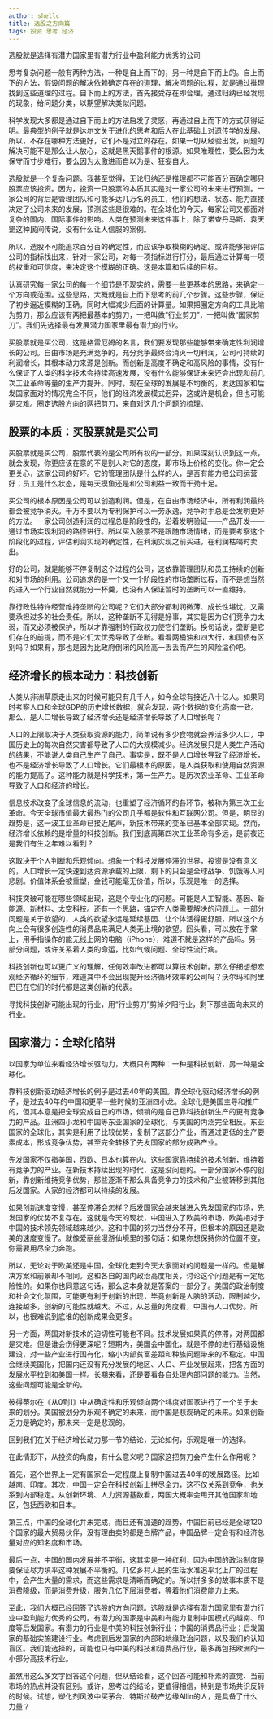```yaml
---
author: shellc
title: 选股之方向篇
tags: 投资 思考 经济
---
```


选股就是选择有潜力国家里有潜力行业中盈利能力优秀的公司

<!--more-->

思考复杂问题一般有两种方法，一种是自上而下的，另一种是自下而上的。自上而下的方法，假设问题的解决依赖确定存在的道理，解决问题的过程，就是通过推理找到这些道理的过程。自下而上的方法，首先接受存在即合理，通过归纳已经发现的现象，给问题分类，以期望解决类似问题。

科学发现大多都是通过自下而上的方法启发了灵感，再通过自上而下的方式获得证明。最典型的例子就是达尔文关于进化的思考和后人在此基础上对遗传学的发展。所以，不存在哪种方法更好，它们不是对立的存在。如果一切从经验出发，问题的解决可能不是那么让人放心，这就是黑天鹅事件的根源。如果唯理性，要么因为太保守而寸步难行，要么因为太激进而自以为是、狂妄自大。

选股就是一个复杂问题。我甚至觉得，无论归纳还是推理都不可能百分百确定哪只股票应该投资。因为，投资一只股票的本质其实是对一家公司的未来进行预测。一家公司的背后是管理团队和可能多达几万名的员工，他们的想法、状态、能力直接决定了公司未来的发展，预测这些是很难的。在全球化的今天，每家公司又都面对复杂的国内、国际事件的影响。人类在预测未来这件事上，除了诺查丹马斯、袁天罡这种民间传说，没有什么让人信服的案例。

所以，选股不可能追求百分百的确定性，而应该争取模糊的确定。或许能够把评估公司的指标找出来，针对一家公司，对每一项指标进行打分，最后通过计算每一项的权重和可信度，来决定这个模糊的正确。这是本篇和后续的目标。

认真研究每一家公司的每一个细节是不现实的，需要一些更基本的思路，来确定一个方向或范围。这些思路，大概就是自上而下思考的前几个步骤。这些步骤，保证了初步逼近模糊的正确，同时大幅减少后面的计算量。如果把圈定方向的工具比喻为剪刀，那么应该有两把最基本的剪刀，一把叫做“行业剪刀”，一把叫做“国家剪刀”。我们先选择最有发展潜力国家里最有潜力的行业。

买股票就是买公司，这是格雷厄姆的名言，我们要发现那些能够带来确定性利润增长的公司。自由市场是充满竞争的，充分竞争最终会消灭一切利润，公司可持续的利润增长，其根本动力来源是创新。而创新是高度不确定和高风险的事情，没有什么保证了人类的科学技术会持续高速发展，没有什么能够保证未来还会出现和前几次工业革命等量的生产力提升。同时，现在全球的发展是不均衡的，发达国家和后发国家面对的情况完全不同，他们的经济发展模式迥异，这或许是机会，但也可能是灾难。圈定选股方向的两把剪刀，来自对这几个问题的梳理。

## 股票的本质：买股票就是买公司

买股票就是买公司，股票代表的是公司所有权的一部分。如果深刻认识到这一点，就会发现，你更应该在意的不是别人对它的态度，即市场上价格的变化。你一定会更关心，这家公司的好坏。它的管理团队是什么样的人，是否有能力把公司运营好；员工是什么状态，是每天摸鱼还是和公司利益一致而干劲十足。

买公司的根本原因是公司可以创造利润。但是，在自由市场经济中，所有利润最终都会被竞争消灭。千万不要以为专利保护可以一劳永逸，竞争对手总是会发明更好的方法。一家公司创造利润的过程总是阶段性的，沿着发明验证——产品开发——通过市场实现利润的路径进行。所以买入股票不是跟随市场情绪，而是要考察这个阶段化的过程，评估利润实现的确定性，在利润实现之前买进，在利润枯竭时卖出。

好的公司，就是能够不停复制这个过程的公司，这依靠管理团队和员工持续的创新和对市场的利用。公司追求的是一个又一个阶段性的市场垄断过程，而不是想当然的进入一个行业自然就能分一杯羹，也没有人保证暂时的垄断可以一直维持。

靠行政性特许经营维持垄断的公司呢？它们大部分都利润微薄、成长性堪忧，又需要承担过多的社会责任。所以，这种垄断不见得是好事，其实是因为它们竞争力太弱，而又必须被保护，所以才靠强制的行政权力使它们垄断。换句话说，垄断是它们存在的前提，而不是它们太优秀导致了垄断。看看两桶油和四大行，和国债有区别吗？如果有，那也是因为比政府倒闭的风险高一丢丢而产生的风险溢价吧。

## 经济增长的根本动力：科技创新

人类从非洲草原走出来的时候可能只有几千人，如今全球有接近八十亿人。如果同时考察人口和全球GDP的历史增长数据，就会发现，两个数据的变化高度一致。那么，是人口增长导致了经济增长还是经济增长导致了人口增长呢？

人口的上限取决于人类获取资源的能力，简单说有多少食物就会养活多少人口，中国历史上的每次自然灾害都导致了人口的大规模减少。经济发展只是人类生产活动的结果，不能说人类自己生产了自己。事实是，既不是人口增长导致了经济增长，也不是经济增长导致了人口增长。它们最根本的原因，是人类获取和使用自然资源的能力提高了。这种能力就是科学技术，第一生产力。是历次农业革命、工业革命导致了人口和经济的增长。

信息技术改变了全球信息的流动，也重塑了经济循环的各环节，被称为第三次工业革命。今天全球市值最大最热门的公司几乎都是软件和互联网公司。但是，明显的趋势是，这一波工业革命已接近尾声，新技术带来的变革已基本全部实现。然而，经济增长依赖的是增量的科技创新。我们到底离第四次工业革命有多远，是前夜还是我们有生之年难以看到？

这取决于个人判断和乐观倾向。想象一个科技发展停滞的世界，投资是没有意义的，人口增长一定快速到达资源承载的上限，剩下的只会是全球战争、饥饿等人间悲剧。价值体系会被重塑，金钱可能毫无价值，所以，乐观是唯一的选择。

科技突破可能在哪些领域出现，这是个专业化的问题。可能是人工智能、基因、新能源、新材料、太空科技。还有一个思路，锚定在人类需要解决的问题上。一部分问题是关于欲望的，人类的欲望永远是延续基因、让个体活得更舒服，所以这个方向上会有很多创造性的消费品来满足人类无止境的欲望。回头看，可以放在手掌上，用手指操作的能无线上网的电脑（iPhone），难道不就是这样的产品吗。另一部分问题，或许关系着人类的命运，比如气候问题、全球性流行病。

科技创新也可以更广义的理解，任何效率改进都可以算技术创新。那么仔细想想宏观经济循环的细节，难道其中不会出现提升经济循环效率的公司吗？沃尔玛和阿里巴巴在它们的时代都是这类创新的代表。

寻找科技创新可能出现的行业，用“行业剪刀”剪掉夕阳行业，剩下那些面向未来的行业。

## 国家潜力：全球化陷阱

以国家为单位来看经济增长驱动力，大概只有两种：一种是科技创新，另一种是全球化。

靠科技创新驱动经济增长的例子是过去40年的美国。靠全球化驱动经济增长的例子，是过去40年的中国和更早一些时候的亚洲四小龙。全球化是美国主导和推广的，但其本意是把全球变成自己的市场，倾销的是自己靠科技创新生产的更有竞争力的产品。亚洲四小龙和中国等东亚国家的全球化，与美国的内涵完全相反。东亚国家的全球化，其实是利用了比较优势，复制了这部分产业，而通过更低的生产要素成本，形成竞争优势，甚至完全转移了先发国家的部分成熟产业。

先发国家不仅指美国，西欧、日本也算在内。这些国家靠持续的技术创新，维持着有竞争力的产业。在新技术持续出现的时代，这是没问题的。一部分国家不停的创新，靠创新维持竞争优势，那些逐渐不那么具备竞争力的技术和产业被转移到其他后发国家。大家的经济都可以持续的发展。

如果创新速度变慢，甚至停滞会怎样？后发国家会越来越进入先发国家的市场，先发国家的优势不复存在。这就是今天的现状，中国进入了欧美的市场，欧美相对于中国的技术领先领域越来越少。这和中国的努力当然分不开，但根本的原因还是欧美的速度变慢了。就像爱丽丝漫游仙境里的那句话：如果你想保持你的位置不变，你需要用尽全力奔跑。

所以，无论对于欧美还是中国，全球化走到今天大家面对的问题是一样的。但是解决方案和前景却不相同。这和各自的国内政治高度相关，讨论这个问题是有一定危险性的。如果你也同意这句话，那么这本身就是答案的一部分了。美国的政治制度和社会文化氛围，可能更有利于创新的出现，毕竟创新是人脑的活动，限制越少，连接越多，创新的可能性就越大。不过，从总量的角度看，中国有人口优势。所以，也很难说到底谁的创新成果会更多。

另一方面，两国对新技术的迫切性可能也不同。技术发展如果真的停滞，对两国都是灾难。但是谁会伤得更深呢？短期内，美国会中国化，就是不停的进行基础设施建设，对一些产业进行国有化，缩小内部贫富差距和种族问题带来的不稳定。中国会继续美国化，把国内还没有充分发展的地区、人口、产业发展起来，把各方面的发展水平拉到和美国一样。长期来看，还是要看各自处理内部问题的能力。当然，这些问题可能是全新的。

彼得蒂尔在《从0到1》中从确定性和乐观倾向两个纬度对国家进行了一个关于未来的划分。美国被划分为乐观不确定的未来，而中国是悲观确定的未来。如果创新乏力是确定的，那未来一定是悲观的。

回到我们在关于经济增长动力那一节的结论，无论如何，乐观是唯一的选择。

在此情形下，从投资的角度，有什么意义呢？国家这把剪刀会产生什么作用呢？

首先，这个世界上一定有国家会一定程度上复制中国过去40年的发展路径。比如越南、印度。其次，中国一定会在科技创新上拼尽全力，这不仅关系到竞争，也关系到内部稳定。从创新环境、人力资源基数看，两国大概率会甩开其他国家和地区，包括西欧和日本。

第三点，中国的全球化并未完成，而且还有加速的趋势，中国目前已经是全球120个国家的最大贸易伙伴，没有理由卖的都是白牌产品，中国品牌一定会有和经济总量对应的知名度和市场。

最后一点，中国的国内发展并不平衡，这其实是一种红利，因为中国的政治制度是要保证尽力填平这种发展不平衡的。几亿乡村人民的生活水准追平北上广的过程中，会产生大量的需求，而这些需求是清晰而确定的。所以拼多多的故事本质不是消费降级，而是消费升级，服务几亿下层消费者，等着他们消费能力上来。


至此，我们大概已经回答了选股的方向问题。选股就是选择有潜力国家里有潜力行业中盈利能力优秀的公司。有潜力的国家是中美和有能力复制中国模式的越南、印度等后发国家。有潜力的行业是中美的科技创新行业；中国的消费品行业；后发国家的基础实施建设行业。考虑到后发国家的内部和地缘政治问题，以及我们的认知盲区。我们能选择的，可能也只有中美的科技和消费品行业，最多再包括欧洲的一小部分高技术行业。

虽然用这么多文字回答这个问题，但从结论看，这个回答可能和朴素的直觉、当前市场的热点并没有区别。或许，思考过的结论，更值得相信，特别是市场共识反转的时候。试想，塑化剂风波中买茅台、特斯拉破产边缘Allin的人，是具备了什么力量？
